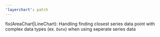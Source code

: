 ```yaml
---
'layerchart': patch
---
```


fix(AreaChart|LineChart): Handling finding closest series data point with complex data types (ex. `Date`) when using seperate series data
